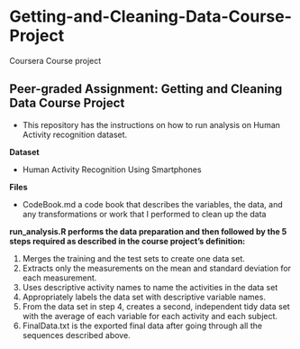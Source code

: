 # Getting-and-Cleaning-Data-Course-Project
Coursera Course project

## Peer-graded Assignment: Getting and Cleaning Data Course Project
* This repository has the instructions on how to run analysis on Human Activity recognition dataset.

**Dataset**
* Human Activity Recognition Using Smartphones

**Files**
* CodeBook.md a code book that describes the variables, the data, and any transformations or work that I performed to clean up the data

**run_analysis.R performs the data preparation and then followed by the 5 steps required as described in the course project’s definition:**
1. Merges the training and the test sets to create one data set.
2. Extracts only the measurements on the mean and standard deviation for each measurement.
3. Uses descriptive activity names to name the activities in the data set
4. Appropriately labels the data set with descriptive variable names.
5. From the data set in step 4, creates a second, independent tidy data set with the average of each variable for each activity and each subject.
6. FinalData.txt is the exported final data after going through all the sequences described above.
